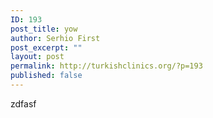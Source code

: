 ```yaml
---
ID: 193
post_title: yow
author: Serhio First
post_excerpt: ""
layout: post
permalink: http://turkishclinics.org/?p=193
published: false
---
```

zdfasf
